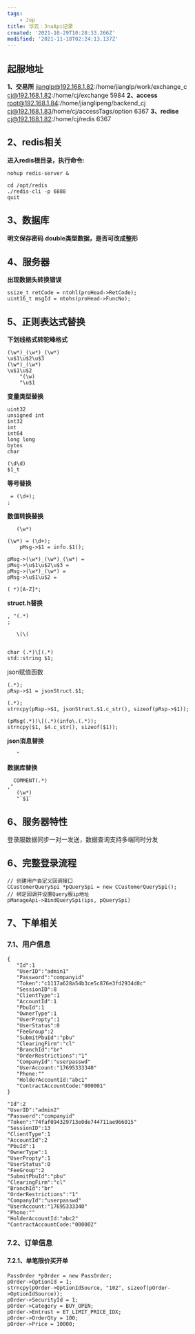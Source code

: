 ```yaml
---
tags: 
    - Jop
title: 华云：JnaApi记录
created: '2021-10-29T10:28:33.266Z'
modified: '2021-11-18T02:24:13.137Z'
---
```



## 起服地址
**1、交易所**
jianglp@192.168.1.82:/home/jianglp/work/exchange_c
cj@192.168.1.82:/home/cj/exchange 5984
**2、access**
root@192.168.1.84:/home/jianglipeng/backend_cj
cj@192.168.1.83/home/cj/accessTags/option 6367
**3、redise**
cj@192.168.1.82:/home/cj/redis 6367

## 2、redis相关
**进入redis根目录，执行命令:**
```
nohup redis-server &
```
```
cd /opt/redis
./redis-cli -p 6888
quit
```

## 3、数据库
**明文保存密码**
**double类型数据，是否可改成整形**

## 4、服务器
**出现数据头转换错误**
```
ssize_t retCode = ntohl(proHead->RetCode);
uint16_t msgId = ntohs(proHead->FuncNo); 
```

## 5、正则表达式替换
**下划线格式转驼峰格式**
```
(\w*)_(\w*)_(\w*)
\u$1\u$2\u$3
(\w*)_(\w*)
\u$1\u$2
    "(\w)
    "\u$1
```
**变量类型替换**
```
uint32
unsigned int
int32
int
int64
long long
bytes
char
```
```
(\d\d) 
$1_t 
```
**等号替换**
```
 = (\d+);
;
```
**数值转换替换**

 ```
    (\w*) 

```   
```
(\w*) = (\d+);
    pMsg->$1 = info.$1();
```
```
pMsg->(\w*)_(\w*)_(\w*) =
pMsg->\u$1\u$2\u$3 =
pMsg->(\w*)_(\w*) =
pMsg->\u$1\u$2 =
```
```
( *)[A-Z]*;
```
**struct.h替换**
```
, "(.*)
;
```
```
   \(\(
    
```
```
char (.*)\[(.*)
std::string $1;    
``` 
json赋值函数
```
(.*);
pRsp->$1 = jsonStruct.$1;    
``` 
```
(.*);
strncpy(pRsp->$1, jsonStruct.$1.c_str(), sizeof(pRsp->$1));    
```
```
(pMsg(.*))\[(.*)(info\.(.*));
strncpy($1, $4.c_str(), sizeof($1));    
```  
**json消息替换**
 ```
    "

``` 
**数据库替换**
 ```
   COMMENT(.*)
,"
    (\w*) 
    "`$1`     
```

## 6、服务器特性
登录服数据同步一对一发送，数据查询支持多端同时分发

## 6、完整登录流程
```
// 创建用户自定义回调接口
CCustomerQuerySpi *pQuerySpi = new CCustomerQuerySpi();
// 绑定回调并设置Query服ip地址
pManageApi->BindQuerySpi(ips, pQuerySpi)
```

## 7、下单相关
### 7.1、用户信息
 ```
{
    "Id":1
    "UserID":"admin1"
    "Password":"companyid"
    "Token":"c1117a628a54b3ce5c876e3fd2934d8c"
    "SessionID":8
    "ClientType":1
    "AccountId":1
    "PbuId":1
    "OwnerType":1
    "UserPropty":1
    "UserStatus":0
    "FeeGroup":2
    "SubmitPbuId":"pbu"
    "ClearingFirm":"cl"
    "BranchId":"br"
    "OrderRestrictions":"1"
    "CompanyId":"userpasswd"
    "UserAccount:"17695333340"
    "Phone:""
    "HolderAccountId:"abc1"
    "ContractAccountCode:"000001"    
}
``` 
```
"Id":2
"UserID":"admin2"
"Password":"companyid"
"Token":"74faf094329713e0de744711ae966015"
"SessionID":13
"ClientType":1
"AccountId":2
"PbuId":1
"OwnerType":1
"UserPropty":1
"UserStatus":0
"FeeGroup":2
"SubmitPbuId":"pbu"
"ClearingFirm":"cl"
"BranchId":"br"
"OrderRestrictions":"1"
"CompanyId":"userpasswd"
"UserAccount:"17695333340"
"Phone:""
"HolderAccountId:"abc2"
"ContractAccountCode:"000002"
``` 
### 7.2、订单信息
#### 7.2.1、单笔限价买开单
```
PassOrder *pOrder = new PassOrder;
pOrder->OptionId = 1;
strncpy(pOrder->OptionIdSource, "102", sizeof(pOrder->OptionIdSource));
pOrder->SecurityId = 1;                
pOrder->Category = BUY_OPEN;
pOrder->Entrust = ET_LIMIT_PRICE_IDX;
pOrder->OrderQty = 100;
pOrder->Price = 10000;
```
